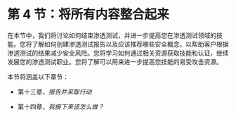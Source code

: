 # 第 4 节：将所有内容整合起来

在本节中，我们将讨论如何结束渗透测试，并进一步提高您在渗透测试领域的技能。您将了解如何创建渗透测试报告以及应该推荐哪些安全概念，以帮助客户根据渗透测试的结果减少安全风险。您将学习如何通过相关资源获取技能和认证，继续发展您的渗透测试职业。您将了解可以用来进一步提高您技能的易受攻击资源。

本节将涵盖以下章节：

+   第十三章，*报告并采取行动*

+   第十四章，*我接下来该怎么做？*
